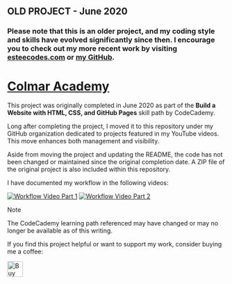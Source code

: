 ## OLD PROJECT - June 2020

### Please note that this is an older project, and my coding style and skills have evolved significantly since then. I encourage you to check out my more recent work by visiting [esteecodes.com](https://esteecodes.com) or [my GitHub](https://github.com/esteecodes).

# [Colmar Academy](https://estherwhitedev.github.io/Colmar-Academy/)

This project was originally completed in June 2020 as part of the **Build a Website with HTML, CSS, and GitHub Pages** skill path by CodeCademy.

Long after completing the project, I moved it to this repository under my GitHub organization dedicated to projects featured in my YouTube videos. This move enhances both management and visibility.

Aside from moving the project and updating the README, the code has not been changed or maintained since the original completion date. A ZIP file of the original project is also included within this repository.

I have documented my workflow in the following videos:

[![Workflow Video Part 1](img/colmar-academy-part-1-thumbnail-play-300px.jpg?raw=true)](https://www.youtube.com/watch?v=S8wtOM1KZFs)
[![Workflow Video Part 2](img/colmar-academy-part-2-thumbnail-play-300px.jpg?raw=true)](https://www.youtube.com/watch?v=_kLX-GTMVNk)

> [!NOTE]  
> The CodeCademy learning path referenced may have changed or may no longer be available as of this writing.

If you find this project helpful or want to support my work, consider buying me a coffee:

<a href='https://ko-fi.com/esteecodes' target='_blank'><img height='36' style='border:0px;height:36px;' src='https://cdn.ko-fi.com/cdn/kofi2.png?v=3' alt='Buy Me a Coffee at ko-fi.com' /></a>
